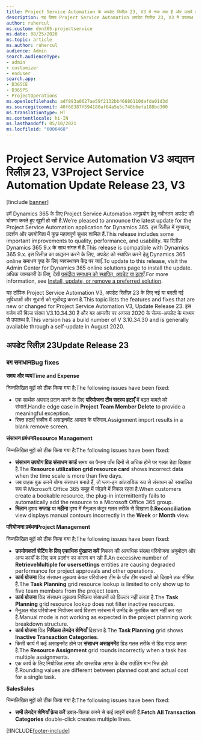 ```yaml
---
title: Project Service Automation के अपडेट रिलीज़ 23, V3 में नया क्या है और उसमें क्या परिवर्तन हुआ है
description: यह विषय Project Service Automation अपडेट रिलीज़ 23, V3 में उपलब्ध सुविधाओं और सुधारों को सूचीबद्ध करता है.
author: ruhercul
ms.custom: dyn365-projectservice
ms.date: 08/25/2020
ms.topic: article
ms.author: ruhercul
audience: Admin
search.audienceType:
- admin
- customizer
- enduser
search.app:
- D365CE
- D365PS
- ProjectOperations
ms.openlocfilehash: adf893a0627ae59f2132bb46686110dafda01d3d
ms.sourcegitcommit: 40f68387f594180af64a5e5c748b6efa188bd300
ms.translationtype: HT
ms.contentlocale: hi-IN
ms.lasthandoff: 05/10/2021
ms.locfileid: "6006468"
---
```

# <a name="project-service-automation-update-release-23-v3"></a><span data-ttu-id="2a104-103">Project Service Automation V3 अद्यतन रिलीज़ 23, V3</span><span class="sxs-lookup"><span data-stu-id="2a104-103">Project Service Automation Update Release 23, V3</span></span>

[!include [banner](../includes/psa-now-project-operations.md)]

<span data-ttu-id="2a104-104">हमें Dynamics 365 के लिए Project Service Automation अनुप्रयोग हेतु नवीनतम अपडेट की घोषणा करते हुए खुशी हो रही है.</span><span class="sxs-lookup"><span data-stu-id="2a104-104">We’re pleased to announce the latest update for the Project Service Automation application for Dynamics 365.</span></span> <span data-ttu-id="2a104-105">इस रिलीज़ में गुणवत्ता, प्रदर्शन और उपयोगिता में कुछ महत्वपूर्ण सुधार शामिल हैं.</span><span class="sxs-lookup"><span data-stu-id="2a104-105">This release includes some important improvements to quality, performance, and usability.</span></span> <span data-ttu-id="2a104-106">यह रिलीज़ Dynamics 365 9.x के साथ संगत में है.</span><span class="sxs-lookup"><span data-stu-id="2a104-106">This release is compatible with Dynamics 365 9.x.</span></span> <span data-ttu-id="2a104-107">इस रिलीज़ का अद्यतन करने के लिए, अपडेट को स्थापित करने हेतु Dynamics 365 online समाधन पृष्ठ के लिए व्यवस्थापन केंद्र पर जाएँ.</span><span class="sxs-lookup"><span data-stu-id="2a104-107">To update to this release, visit the Admin Center for Dynamics 365 online solutions page to install the update.</span></span> <span data-ttu-id="2a104-108">अधिक जानकारी के लिए, देखें [पसंदीदा समाधान को स्थापित, अपडेट या हटाएँ](/power-platform/admin/install-remove-preferred-solution).</span><span class="sxs-lookup"><span data-stu-id="2a104-108">For more information, see [Install, update, or remove a preferred solution](/power-platform/admin/install-remove-preferred-solution).</span></span>

<span data-ttu-id="2a104-109">यह टॉपिक Project Service Automation V3, अपडेट रिलीज़ 23 के लिए नई या बदली गई सुविधाओं और सुधारों को सूचीबद्ध करता है.</span><span class="sxs-lookup"><span data-stu-id="2a104-109">This topic lists the features and fixes that are new or changed for Project Service Automation V3, Update Release 23.</span></span> <span data-ttu-id="2a104-110">इस वर्ज़न की बिल्ड संख्या V3.10.34.30 है और यह आमतौर पर अगस्त 2020 के सेल्फ-अपडेट के माध्यम से उपलब्ध है.</span><span class="sxs-lookup"><span data-stu-id="2a104-110">This version has a build number of V 3.10.34.30 and is generally available through a self-update in August 2020.</span></span>

## <a name="update-release-23"></a><span data-ttu-id="2a104-111">अपडेट रिलीज़ 23</span><span class="sxs-lookup"><span data-stu-id="2a104-111">Update Release 23</span></span>

### <a name="bug-fixes"></a><span data-ttu-id="2a104-112">बग समाधान</span><span class="sxs-lookup"><span data-stu-id="2a104-112">Bug fixes</span></span>

<span data-ttu-id="2a104-113">**समय और व्यय**</span><span class="sxs-lookup"><span data-stu-id="2a104-113">**Time and Expense**</span></span>

<span data-ttu-id="2a104-114">निम्नलिखित मुद्दों को ठीक किया गया है:</span><span class="sxs-lookup"><span data-stu-id="2a104-114">The following issues have been fixed:</span></span>
- <span data-ttu-id="2a104-115">एक सार्थक अपवाद प्रदान करने के लिए **परियोजना टीम सदस्य हटाएँ** में बढ़त मामले को संभालें.</span><span class="sxs-lookup"><span data-stu-id="2a104-115">Handle edge case in **Project Team Member Delete** to provide a meaningful exception.</span></span>
- <span data-ttu-id="2a104-116">रिक्त हटाएँ स्क्रीन में असाइनमेंट आयात के परिणाम.</span><span class="sxs-lookup"><span data-stu-id="2a104-116">Assignment import results in a blank remove screen.</span></span>

<span data-ttu-id="2a104-117">**संसाधन प्रबंधन**</span><span class="sxs-lookup"><span data-stu-id="2a104-117">**Resource Management**</span></span>

<span data-ttu-id="2a104-118">निम्नलिखित मुद्दों को ठीक किया गया है:</span><span class="sxs-lookup"><span data-stu-id="2a104-118">The following issues have been fixed:</span></span>

- <span data-ttu-id="2a104-119">**संसाधन उपयोग ग्रिड संसाधन कार्ड** समय का पैमाना पाँच दिनों से अधिक होने पर गलत डेटा दिखाता है.</span><span class="sxs-lookup"><span data-stu-id="2a104-119">The **Resource utilization grid resource card** shows incorrect data when the time scale is more than five days.</span></span>
- <span data-ttu-id="2a104-120">जब ग्राहक बुक करने योग्य संसाधन बनाते हैं, तो प्लग-इन आंतरायिक रूप से संसाधन को स्वचालित रूप से Microsoft Office 365 समूह में जोड़ने में विफल रहता है.</span><span class="sxs-lookup"><span data-stu-id="2a104-120">When customers create a bookable resource, the plug-in intermittently fails to automatically add the resource to a Microsoft Office 365 group.</span></span>
- <span data-ttu-id="2a104-121">**मिलान** दृशय **सप्ताह** या **महीना** दृश्य में मैनुअल कंटूर गलत तरीके से दिखाता है.</span><span class="sxs-lookup"><span data-stu-id="2a104-121">**Reconciliation** view displays manual contours incorrectly in the **Week** or **Month** view.</span></span>

<span data-ttu-id="2a104-122">**परियोजना प्रबंधन**</span><span class="sxs-lookup"><span data-stu-id="2a104-122">**Project Management**</span></span>

<span data-ttu-id="2a104-123">निम्नलिखित मुद्दों को ठीक किया गया है:</span><span class="sxs-lookup"><span data-stu-id="2a104-123">The following issues have been fixed:</span></span>

- <span data-ttu-id="2a104-124">**उपयोगकर्ता सेटिंग के लिए एकाधिक पुंरप्राप्त करें** निकाय की अत्यधिक संख्या परियोजना अनुमोदन और अन्य कार्यों के लिए कम प्रदर्शन का कारण बन रही हैं.</span><span class="sxs-lookup"><span data-stu-id="2a104-124">An excessive number of **RetrieveMultiple for usersettings** entities are causing degraded performance for project approvals and other operations.</span></span>
- <span data-ttu-id="2a104-125">**कार्य योजना** ग्रिड संसाधन लुकअप केवल परियोजना टीम के पाँच टीम सदस्यों को दिखाने तक सीमित है.</span><span class="sxs-lookup"><span data-stu-id="2a104-125">The **Task Planning** grid resource lookup is limited to only show up to five team members from the project team.</span></span> 
- <span data-ttu-id="2a104-126">**कार्य योजना** ग्रिड संसाधन लुकअप निष्क्रिय संसाधनों को फ़िल्टर नहीं करता है.</span><span class="sxs-lookup"><span data-stu-id="2a104-126">The **Task Planning** grid resource lookup does not filter inactive resources.</span></span>
- <span data-ttu-id="2a104-127">मैनुअल मोड परियोजना नियोजन कार्य वितरण सरंचना में उम्मीद के मुताबिक काम नहीं कर रहा है.</span><span class="sxs-lookup"><span data-stu-id="2a104-127">Manual mode is not working as expected in the project planning work breakdown structure.</span></span>
- <span data-ttu-id="2a104-128">**कार्य योजना** ग्रिड **निष्क्रिय लेनदेन श्रेणियाँ** दिखाता है.</span><span class="sxs-lookup"><span data-stu-id="2a104-128">The **Task Planning** grid shows **Inactive Transaction Categories**.</span></span>
- <span data-ttu-id="2a104-129">किसी कार्य में कई असाइनमेंट होने पर **संसाधन असाइनमेंट** ग्रिड गलत तरीके से ग्रिड राउंड करता है.</span><span class="sxs-lookup"><span data-stu-id="2a104-129">The **Resource Assignment** grid rounds incorrectly when a task has multiple assignments.</span></span>
- <span data-ttu-id="2a104-130">एक कार्य के लिए नियोजित लागत और वास्तविक लागत के बीच राउंडिंग मान भिन्न होते हैं.</span><span class="sxs-lookup"><span data-stu-id="2a104-130">Rounding values are different between planned cost and actual cost for a single task.</span></span>

<span data-ttu-id="2a104-131">**Sales**</span><span class="sxs-lookup"><span data-stu-id="2a104-131">**Sales**</span></span>

<span data-ttu-id="2a104-132">निम्नलिखित मुद्दों को ठीक किया गया है:</span><span class="sxs-lookup"><span data-stu-id="2a104-132">The following issues have been fixed:</span></span>

- <span data-ttu-id="2a104-133">**सभी लेनदेन श्रेणियाँ फ़ेच करें** डबल-क्लिक करने से कई लाइनें बनती हैं.</span><span class="sxs-lookup"><span data-stu-id="2a104-133">**Fetch All Transaction Categories** double-click creates multiple lines.</span></span>


[!INCLUDE[footer-include](../includes/footer-banner.md)]